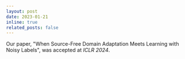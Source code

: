 ```yaml
---
layout: post
date: 2023-01-21
inline: true
related_posts: false
---
```


Our paper, "When Source-Free Domain Adaptation Meets Learning with Noisy Labels", was accepted at _ICLR 2024_.


